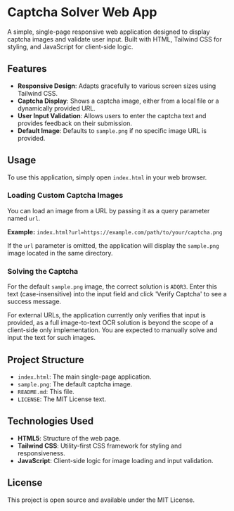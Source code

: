# Captcha Solver Web App
A simple, single-page responsive web application designed to display captcha images and validate user input. Built with HTML, Tailwind CSS for styling, and JavaScript for client-side logic.

## Features
-   **Responsive Design**: Adapts gracefully to various screen sizes using Tailwind CSS.
-   **Captcha Display**: Shows a captcha image, either from a local file or a dynamically provided URL.
-   **User Input Validation**: Allows users to enter the captcha text and provides feedback on their submission.
-   **Default Image**: Defaults to `sample.png` if no specific image URL is provided.

## Usage
To use this application, simply open `index.html` in your web browser.

### Loading Custom Captcha Images
You can load an image from a URL by passing it as a query parameter named `url`.

**Example:**
`index.html?url=https://example.com/path/to/your/captcha.png`

If the `url` parameter is omitted, the application will display the `sample.png` image located in the same directory.

### Solving the Captcha
For the default `sample.png` image, the correct solution is `ADQR3`. Enter this text (case-insensitive) into the input field and click 'Verify Captcha' to see a success message.

For external URLs, the application currently only verifies that input is provided, as a full image-to-text OCR solution is beyond the scope of a client-side only implementation. You are expected to manually solve and input the text for such images.

## Project Structure
-   `index.html`: The main single-page application.
-   `sample.png`: The default captcha image.
-   `README.md`: This file.
-   `LICENSE`: The MIT License text.

## Technologies Used
-   **HTML5**: Structure of the web page.
-   **Tailwind CSS**: Utility-first CSS framework for styling and responsiveness.
-   **JavaScript**: Client-side logic for image loading and input validation.

## License
This project is open source and available under the MIT License.